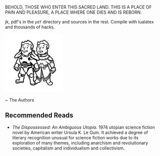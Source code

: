 BEHOLD, THOSE WHO ENTER THIS SACRED LAND. THIS IS A PLACE OF
PAIN AND PLEASURE, A PLACE WHERE ONE DIES AND IS REBORN.


jk, pdf's in the `pdf` directory and sources in the rest. Compile with
lualatex and thousands of hacks.



![](https://github.com/UnizarExperienceCheats/uzxp/blob/master/friendship.jpg) 

~ The Authors

## Recommended Reads
- *The Dispossessed: An Ambiguous Utopia.* 1974 utopian science fiction novel by American writer Ursula K. Le Guin. It achieved a degree of literary recognition unusual for science fiction works due to its exploration of many themes, including anarchism and revolutionary societies, capitalism and individualism and collectivism.
